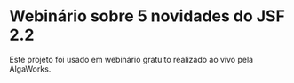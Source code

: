 # Webinário sobre 5 novidades do JSF 2.2

Este projeto foi usado em webinário gratuito realizado ao vivo
pela AlgaWorks.